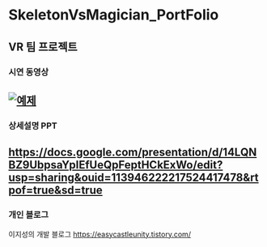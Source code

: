 # SkeletonVsMagician_PortFolio
## VR 팀 프로젝트 
### 시연 동영상 

[![예제](http://img.youtube.com/vi/_ecOXHJJA68/0.jpg)](https://youtu.be/_ecOXHJJA68?t=0s) 
---------
### 상세설명 PPT
https://docs.google.com/presentation/d/14LQNBZ9UbpsaYpIEfUeQpFeptHCkExWo/edit?usp=sharing&ouid=113946222217524417478&rtpof=true&sd=true
---------
### 개인 블로그 
이지성의 개발 블로그 
<https://easycastleunity.tistory.com/>


